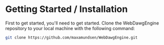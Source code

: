 # Getting Started / Installation
First to get started, you'll need to get started.
Clone the WebDawgEngine repository to your local machine with the following command:
```sh
git clone https://github.com/maxamundsen/WebDawgEngine.git
```